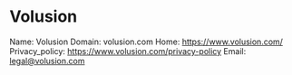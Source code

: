 
# Volusion

Name: Volusion
Domain: volusion.com
Home: https://www.volusion.com/
Privacy_policy: https://www.volusion.com/privacy-policy
Email: legal@volusion.com
